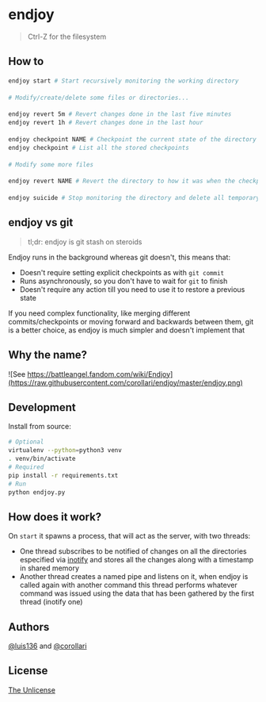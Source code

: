 # endjoy

> Ctrl-Z for the filesystem

## How to

```bash
endjoy start # Start recursively monitoring the working directory

# Modify/create/delete some files or directories...

endjoy revert 5m # Revert changes done in the last five minutes
endjoy revert 1h # Revert changes done in the last hour

endjoy checkpoint NAME # Checkpoint the current state of the directory
endjoy checkpoint # List all the stored checkpoints

# Modify some more files

endjoy revert NAME # Revert the directory to how it was when the checkpoint NAME was created

endjoy suicide # Stop monitoring the directory and delete all temporary files created
```

## endjoy vs git
> tl;dr: endjoy is git stash on steroids

Endjoy runs in the background whereas git doesn't, this means that:
- Doesn't require setting explicit checkpoints as with `git commit`
- Runs asynchronously, so you don't have to wait for `git` to finish
- Doesn't require any action till you need to use it to restore a previous state

If you need complex functionality, like merging different commits/checkpoints or moving forward and backwards between them, git is a better choice, as endjoy is much simpler and doesn't implement that

## Why the name?
![See https://battleangel.fandom.com/wiki/Endjoy](https://raw.githubusercontent.com/corollari/endjoy/master/endjoy.png)

## Development
Install from source:
```bash
# Optional
virtualenv --python=python3 venv
. venv/bin/activate
# Required
pip install -r requirements.txt
# Run
python endjoy.py
```

## How does it work?
On `start` it spawns a process, that will act as the server, with two threads:
- One thread subscribes to be notified of changes on all the directories especified via [inotify](http://man7.org/linux/man-pages/man7/inotify.7.html) and stores all the changes along with a timestamp in shared memory
- Another thread creates a named pipe and listens on it, when endjoy is called again with another command this thread performs whatever command was issued using the data that has been gathered by the first thread (inotify one)

## Authors
[@luis136](https://github.com/luis136) and [@corollari](https://github.com/corollari)

## License
[The Unlicense](https://raw.githubusercontent.com/corollari/endjoy/master/LICENSE)
